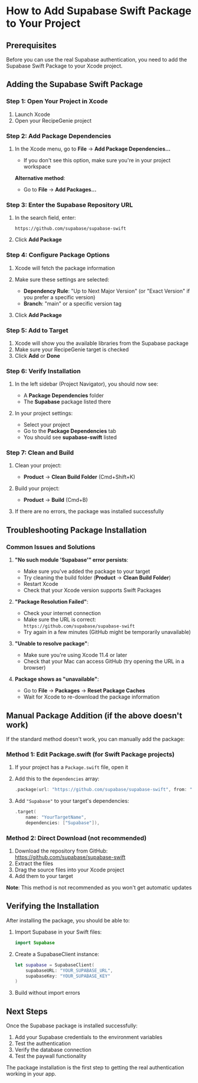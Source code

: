# How to Add Supabase Swift Package to Your Project

## Prerequisites

Before you can use the real Supabase authentication, you need to add the Supabase Swift Package to your Xcode project.

## Adding the Supabase Swift Package

### Step 1: Open Your Project in Xcode

1. Launch Xcode
2. Open your RecipeGenie project

### Step 2: Add Package Dependencies

1. In the Xcode menu, go to **File** → **Add Package Dependencies...**
   - If you don't see this option, make sure you're in your project workspace
   
   **Alternative method**:
   - Go to **File** → **Add Packages...**

### Step 3: Enter the Supabase Repository URL

1. In the search field, enter:
   ```
   https://github.com/supabase/supabase-swift
   ```

2. Click **Add Package**

### Step 4: Configure Package Options

1. Xcode will fetch the package information
2. Make sure these settings are selected:
   - **Dependency Rule**: "Up to Next Major Version" (or "Exact Version" if you prefer a specific version)
   - **Branch**: "main" or a specific version tag

3. Click **Add Package**

### Step 5: Add to Target

1. Xcode will show you the available libraries from the Supabase package
2. Make sure your RecipeGenie target is checked
3. Click **Add** or **Done**

### Step 6: Verify Installation

1. In the left sidebar (Project Navigator), you should now see:
   - A **Package Dependencies** folder
   - The **Supabase** package listed there

2. In your project settings:
   - Select your project
   - Go to the **Package Dependencies** tab
   - You should see **supabase-swift** listed

### Step 7: Clean and Build

1. Clean your project:
   - **Product** → **Clean Build Folder** (Cmd+Shift+K)

2. Build your project:
   - **Product** → **Build** (Cmd+B)

3. If there are no errors, the package was installed successfully

## Troubleshooting Package Installation

### Common Issues and Solutions

1. **"No such module 'Supabase'" error persists**:
   - Make sure you've added the package to your target
   - Try cleaning the build folder (**Product** → **Clean Build Folder**)
   - Restart Xcode
   - Check that your Xcode version supports Swift Packages

2. **"Package Resolution Failed"**:
   - Check your internet connection
   - Make sure the URL is correct: `https://github.com/supabase/supabase-swift`
   - Try again in a few minutes (GitHub might be temporarily unavailable)

3. **"Unable to resolve package"**:
   - Make sure you're using Xcode 11.4 or later
   - Check that your Mac can access GitHub (try opening the URL in a browser)

4. **Package shows as "unavailable"**:
   - Go to **File** → **Packages** → **Reset Package Caches**
   - Wait for Xcode to re-download the package information

## Manual Package Addition (if the above doesn't work)

If the standard method doesn't work, you can manually add the package:

### Method 1: Edit Package.swift (for Swift Package projects)

1. If your project has a `Package.swift` file, open it
2. Add this to the `dependencies` array:
   ```swift
   .package(url: "https://github.com/supabase/supabase-swift", from: "2.0.0")
   ```

3. Add `"Supabase"` to your target's dependencies:
   ```swift
   .target(
       name: "YourTargetName",
       dependencies: ["Supabase"]),
   ```

### Method 2: Direct Download (not recommended)

1. Download the repository from GitHub: https://github.com/supabase/supabase-swift
2. Extract the files
3. Drag the source files into your Xcode project
4. Add them to your target

**Note**: This method is not recommended as you won't get automatic updates

## Verifying the Installation

After installing the package, you should be able to:

1. Import Supabase in your Swift files:
   ```swift
   import Supabase
   ```

2. Create a SupabaseClient instance:
   ```swift
   let supabase = SupabaseClient(
       supabaseURL: "YOUR_SUPABASE_URL",
       supabaseKey: "YOUR_SUPABASE_KEY"
   )
   ```

3. Build without import errors

## Next Steps

Once the Supabase package is installed successfully:

1. Add your Supabase credentials to the environment variables
2. Test the authentication
3. Verify the database connection
4. Test the paywall functionality

The package installation is the first step to getting the real authentication working in your app.